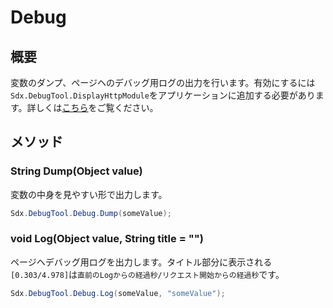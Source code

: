 # Debug

## 概要

変数のダンプ、ページヘのデバッグ用ログの出力を行います。有効にするには`Sdx.DebugTool.DisplayHttpModule`をアプリケーションに追加する必要があります。詳しくは[こちら](Sdx.DebugTool/DisplayHttpModule)をご覧ください。

## メソッド

### String Dump(Object value)

変数の中身を見やすい形で出力します。

```c#
Sdx.DebugTool.Debug.Dump(someValue);
```

### void Log(Object value, String title = "")

ページヘデバッグ用ログを出力します。タイトル部分に表示される`[0.303/4.978]`は`直前のLogからの経過秒/リクエスト開始からの経過秒`です。

```c#
Sdx.DebugTool.Debug.Log(someValue, "someValue");
```
